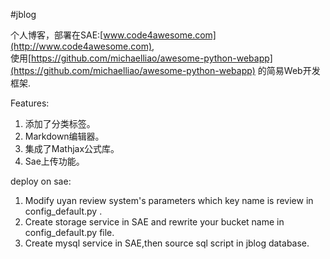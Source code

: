 #jblog

个人博客，部署在SAE:[www.code4awesome.com](http://www.code4awesome.com),   
使用[https://github.com/michaelliao/awesome-python-webapp](https://github.com/michaelliao/awesome-python-webapp)
的简易Web开发框架.  


Features:

1. 添加了分类标签。
2. Markdown编辑器。
3. 集成了Mathjax公式库。
4. Sae上传功能。

deploy on sae:

1. Modify uyan review system's parameters which key name is review in config_default.py .
2. Create storage service in SAE and rewrite your bucket name in config_default.py file.
2. Create mysql service in SAE,then source sql script in jblog database.


